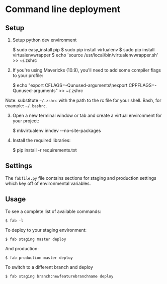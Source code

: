 # Command line deployment

## Setup

1. Setup python dev environment

    $ sudo easy_install pip
    $ sudo pip install virtualenv
    $ sudo pip install virtualenvwrapper
    $ echo 'source /usr/local/bin/virtualenvwrapper.sh' >> ~/.zshrc

2. If you're using Mavericks (10.9), you'll need to add some compiler flags to your profile:

    $ echo "export CFLAGS=-Qunused-arguments\nexport CPPFLAGS=-Qunused-arguments" >> ~/.zshrc

Note: substitute `~/.zshrc` with the path to the rc file for your shell. Bash, for example: `~/.bashrc`.

3. Open a new terminal window or tab and create a virtual environment for your project:

    $ mkvirtualenv inndev --no-site-packages

4. Install the required libraries:

    $ pip install -r requirements.txt


## Settings

The `fabfile.py` file contains sections for staging and production settings which key off of environmental variables.


## Usage

To see a complete list of available commands:

    $ fab -l

To deploy to your staging environment:

    $ fab staging master deploy

And production:

    $ fab production master deploy

To switch to a different branch and deploy

    $ fab staging branch:newfeaturebranchname deploy
